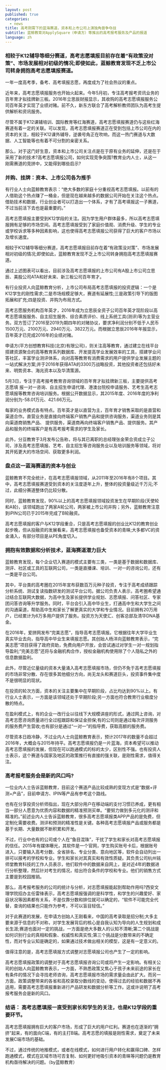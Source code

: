 ```yaml
---
layout: post
published: true
categories:
  - news
title: 高考刚需下的蓝海赛道，资本和上市公司上演独角兽争夺战
subtitle: 蓝鲸教育对ApplySquare（申请方）等推出的高考报考服务及产品的报道
language: zh
---
```

### 相较于K12辅导等细分赛道，高考志愿填报目前存在着“有政策没对策”、市场发展相对初级的情况;即使如此，蓝鲸教育发现不乏上市公司转身拥抱高考志愿填报赛道。



一年一度高考季，备考、高考填报志愿，再度成为了社会热议的重点。

近年来，高考志愿填报服务也开始火起来。今年5月初，专注高考报考资讯业务的百年育才拟挂牌新三板。2016年立思辰财报显示，其收购的高考志愿填报服务公司百年英才实现了业绩对赌。前不久，新东方联合了高考解析教师团队为高考生提供解析和资讯服务。

尽管不属于K12课辅培训、国际教育等红海赛道，高考志愿填报赛道仍与这些红海赛道有着一定的关联。可以发现，高考志愿填报赛道正在受到包括上市公司在内的资本的关注，相较于K12课外辅导，逆袭号角正在吹响，而这一热门赛道与大数据、人工智能等也有着不可分割的亲密关系。

那么，对于这门好生意，资本和上市公司关注点是在于原有业务的延伸，还是在于采用了新的技术?高考志愿填报公司，如何实现竞争突围?教育业内人士，从这一刚需赛道的竞拼中，又能得到哪些启示?

### 并购、挂牌：资本、上市公司各为推手

有行业人士向蓝鲸教育表示：“绝大多数的家庭十分重视高考志愿填报。以前有的人借助这个热点赚了一桶金，但是现在越来越多的数据公司开始在关注这个热点。借助技术和数据，行业创业者可以打造出一个体系，才有了高考填报这一子赛道，不过当前活下去也是最重要的。”

高考志愿填报主要受到K12学段的关注。因为学生用户群体最多，所以高考志愿填报拥有足够的市场空间。高考志愿填报受到了家庭价值观、消费升级、学生的专业或学校诉求等多种因素影响，这也使得高考志愿填报公司获得了巨大的客户市场以及增长速度。

相较于K12辅导等细分赛道，高考志愿填报目前存在着“有政策没对策”、市场发展相对初级的情况;即使如此，蓝鲸教育发现不乏上市公司转身拥抱高考志愿填报赛道。


通过上述图表可以看出，目前涉及高考志愿填报的上市公司有A股上市公司立思辰、美股公司ATA和好未来、新三板公司百年育才。

有行业投资人向蓝鲸教育分析，上市公司布局高考志愿填报的投资逻辑：一个是K12学生的刚性需求;二是市场规模足够大，赛道有延展性;三是政策引导下的版图拓展和扩充;四是投资、并购为布局方式。

高考志愿服务机构百年英才，2016年成为立思辰全资子公司百年英才现阶段以高考志愿填报服务、自主招生服务、综合素质评价、线上系统工具(测评)等为主营业务。双方签订了2016至2019为期四年的对赌协议，要求净利润分别不低于人民币1500万元、2100万元、2940万元、3822万元。而根据立思辰2016年年报显示，百年英才已完成2016年的业绩对赌。

申请方(平方创想教育科技(北京)有限公司)，则关注高等教育，通过建立在线平台搭建资源聚合的高等教育系列数据库、开发提高学业发展效率的工具，搭建学业问答社区，丰富学业测评体系，向对高等教育有消费需求的用户提供学业发展主题的一站式解决方案;并于2016年获得ATA的3300万战略投资，其他投资者还包括好未来、明势资本、海兆资本以及华清策源。

5月3日，专注于高考报考教育咨询领域的百年育才拟挂牌新三板，主要提供高考志愿填 报一对一咨询、自主招生申请代理、港澳台院校申请服务、艺考生高考志愿填报等教育咨询培训服务。根据公开数据显示，其2015年度、2016年度的净利润分别为-58.01万元、421.66万元。

每家的业务模式各有特点。百年英才是以直营为主，百年育才销售采取的是直营和渠道合作。直营业务是直接向终端客户销售产品和提供咨询服务，渠道业务则是其向渠道商销售产品、 提供服务，渠道商再向终端客户销售产品、提供服务。其产品和服务的终端客户是有高考报考需求的学生及家长。

此外，分豆教育于3月发布公告称，将与其已离职的总经理张金荣合资成立子公司，涉及高考志愿填报、艺考、自主招生等咨询服务业以及培训服务等领域，将对其开拓更大的市场空间、获取更多利润。

### 盘点这一蓝海赛道的资本与创业

蓝鲸教育不完全统计，在高考志愿填报领域，从2011年至2016年有8个项目。其中，高考志愿填报赛道受到资本的关注度逐年上升，整体的投资量级近千万元;不过，此细分赛道整体仍比较分散。

同时，蓝鲸教育发现，90%以上的高考志愿填报领域投资发生在早期阶段(天使轮和A轮)，该领域跑出了两家A轮公司，两家被上市公司并购；另外，蓝鲸教育注意到iPIN公司已于2015年完成了B轮融资。

高考志愿填报的客户与K12学段重合，只是高考志愿填报的创业比K12的教育创业起步晚，但从投融资的发展看来，高考志愿填报也备受资本的青睐;大多都VC的资金涌入，有部分项目是从PE角度切入。

### 拥抱有效数据和分析技术，蓝海赛道潜力巨大

蓝鲸教育发现，每个企业切入赛道的模式主要有三类，一类是基于数据和数据库、测评、社区或工具的互联网公司，一类是直播课、培训、一对一的咨询公司，还有一类是平台公司。

其中，平台类的高考圈在2015年宣布获数百万元种子投资，专注于高考成绩跟踪分析系统、测试复读指数研发的测试平台公司。据公司负责人表示，高考圈希望通过结合互联网大数据，为高中生及家长提供学业规划、志愿填报、问答社区、专家团问答咨询等升学服务。同时，平台会引入高中毕业生，打通高中生和大学生之间的沟通渠道，帮助高中生和家长了解更真实的大学和专业情况。目前拥有20万用户，已经累计为6万多用户提供了服务。投资方为天使汇、创客总部及清华DNA基金。

在2016年，爱拼网发布“完美志愿”，指导高考志愿填报。它根据往年大学毕业生真实毕业去向，指导高中毕业生来填报志愿。其创始人杨洋向蓝鲸教育表示，“完美志愿”项目获得了政府资助，免费向用户开放，会尝试通过对学生一对一规划指导盈利;“完美志愿”还将与金融机构合作，授权金融机构使用除了个人隐私之外的信息数据盈利。

此外，尽管近亿量级的资本大量涌入高考志愿填报市场，但仍不免于高考志愿填报的市场非常分散、存在很多其他细分方向，尚无龙头和赛道巨头，投资事件集中度不是很明显的现状。

在投资的轮次方面，资本的关注主要集中在早期阶段，占比均达到90%以上。有行业人士表示，一方面是该领域还处于早期阶段;另一方面也符合教育行业极度分散的特点。

在盈利模式上，有的企业一改行业以往线下大规模讲座的形式，通过网上咨询，对高考志愿咨询质量进行全过程跟踪和保证金担保;有的公司则是通过每次评测服务的服务费产生营收;也有部分是通过“一对一”的指导费，获取高额的服务费。

尽管资本日趋冷静，不过业内人士向蓝鲸教育表示，预计2017年的数量不会超过2016年，大概会与2015年持平。高考志愿填报仍是一片蓝海，资本希望可以推动高考志愿填报的发展，但现在可以跑通模式的标的太少，区别性不强。也有投资人士表示，这个赛道与国家及地区的政策推行有直接的强关联，是刚性需求，值得关注。

### 高考报考服务会是新的风口吗?

一位业内人士告诉蓝鲸教育，目前这个赛道产品比较成熟的变现方式是“数据+评测+产品”，目前申请方、IPIN等产品有参考这个路线。

也有在分享投资分析师指出，现在大部分用户在移动端的支付习惯已养成，更有相当一部分人愿意为优质内容和数据的精准预测买单。“要努力做到多元化的测评和精准的。”前述业内人士告诉蓝鲸教育，很多高考志愿填报类APP产品的是免费，但定制化需要收费。测评和预测的精准性是关键。各种高考志愿填报产品或服务都是基于长期、大量数据不断积累和开发。

不过，行业中也有的公司或个人在“鱼目混珠”，干扰了学生和家长对高考志愿填报的信任。2015年有媒体曝光，其软件是一个官网，学生购买账号卡后，根据账号进入，只要输入高考分数、全省排名、专业分类、意向地区等，软件会自动列出一排可以报考的学校和专业。学生和家长对其真实和有效性质疑。其负责公司杭州铭师堂教育科技的工作人员表示，他们软件中的数据来自网上，是对近4年的数据进行分析整理，然后针对考生的情况，给出符合条件的学校和专业。他们的销售方式主要是到校园推销。

那么，高考报考服务的公司的统计与分析，对志愿填报能起到帮助作用吗?西安文理学院招办主任雷锋表示，高考志愿填报强调的是科学性，和学生的兴趣爱好、家庭状况等因素都有关系，不是仅靠分数和排位就可以确定的，“软件不可能完全代替，查询的结果也只能作为参考，不可以盲目轻信。”

对于此赛道的发展，在申请方创始人王刚看来，中国的高考录取是招分制;大多主要来源于信息的不对称，对学生发展背后的核心是自我认知为导向的人生规划和成长生涯;赛道也面对一定的挑战，一方面是绝大多数人的认知不清晰;第二个挑战是如何识别行业的真相和假象、权威性和真实性;第三个挑战是分数带来的不确定性，而对专业认知是确定的，如果通过技术做出相关的模型，这是有一定意义的。

值得注意的是，高考志愿填报方式调整对志愿填报公司也产生了一定的影响。

高考志愿填报政策的调整对于高考志愿填报咨询公司或将产生一定影响。有相关公司的创始人向蓝鲸教育表示，一方面，不熟悉政策又焦心于孩子未来前途的家长在有条件的情况下会寻找老师咨询，高考志愿填报市场的需求量会由此扩大。而另一方面，政策调整带来的各省和高校录取分数线的变动，使得过去的经验和数据不再适用，需要高考志愿填报重新进行产品研发和数据分析等工作。这或许说明了高考报考服务会是新的风口。

### 结语： 高考志愿填报一直受到家长和学生的关注，也是K12学段的重要环节。

高考志愿填报拥有巨大的客户市场，形成了巨大的用户红利。赛道也在逐渐的“拥挤”起来，有的面向C端，有的主打B端。高考志愿的填报是刚性需求，奠定了未来发展C端市场的基础。

不过，通过传统的地推模式，或者在线模式，如何进行用户转化和赢得口碑、怎样跑通模式，模式在区域市场可否复制、如何更好地吸引资本的青睐等问题仍是教育机构亟待解决的问题。（by蓝鲸教育）
